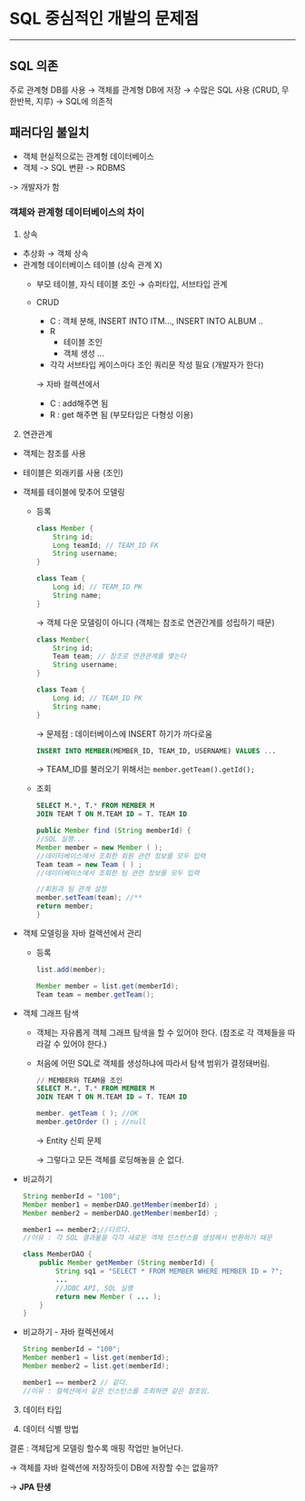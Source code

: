 # SQL 중심적인 개발의 문제점

---

## **SQL 의존**

주로 관계형 DB를 사용 → 객체를 관계형 DB에 저장 → 수많은 SQL 사용 (CRUD, 무한반복, 지루) → SQL에 의존적

## **패러다임 불일치**

- 객체 현실적으로는 관계형 데이터베이스
- 객체 -> SQL 변환 -> RDBMS

-> 개발자가 함

### 객체와 관계형 데이터베이스의 차이

1. 상속

- 추상화 → 객체 상속
- 관계형 데이터베이스 테이블 (상속 관계 X)
    - 부모 테이블, 자식 테이블 조인 → 슈퍼타입, 서브타입 관계
    - CRUD
        - C : 객체 분해, INSERT INTO ITM…, INSERT INTO ALBUM ..
        - R
            - 테이블 조인
            - 객체 생성 …
        - 각각 서브타입 케이스마다 조인 쿼리문 작성 필요 (개발자가 한다)
        
        → 자바 컬렉션에서
        
        - C : add해주면 됨
        - R : get 해주면 됨 (부모타입은 다형성 이용)

2. 연관관계

- 객체는 참조를 사용
- 테이블은 외래키를 사용 (조인)
- 객체를 테이블에 맞추어 모델링
    - 등록
        
        ```java
        class Member {
        	String id;
        	Long teamId; // TEAM_ID FK
        	String username;
        }
        
        class Team {
        	Long id; // TEAM_ID PK
        	String name;
        }
        ```
        
        → 객체 다운 모델링이 아니다 (객체는 참조로 연관간계를 성립하기 때문)
        
        ```java
        class Member{
        	String id;
        	Team team; // 참조로 연관관계를 맺는다
        	String username;
        }
        
        class Team {
        	Long id; // TEAM_ID PK
        	String name;
        }
        ```
        
        → 문제점 : 데이터베이스에 INSERT 하기가 까다로움
        
        ```sql
        INSERT INTO MEMBER(MEMBER_ID, TEAM_ID, USERNAME) VALUES ...
        ```
        
        → TEAM_ID를 불러오기 위해서는 `member.getTeam().getId();`
        
    - 조회
        
        ```sql
        SELECT M.*, T.* FROM MEMBER M
        JOIN TEAM T ON M.TEAM ID = T. TEAM ID
        ```
        
        ```java
        public Member find (String memberId) {
        //SQL 실행...
        Member member = new Member ( );
        //데이터베이스에서 조회한 회원 관련 정보를 모두 입력
        Team team = new Team ( ) ;
        //데이터베이스에서 조회한 팀 관련 정보를 모두 입력
        
        //회원과 팀 관계 설정
        member.setTeam(team); //** 
        return member;
        }
        ```
        
- 객체 모델링을 자바 컬렉션에서 관리
    - 등록
        
        ```java
        list.add(member);
        ```
        
        ```java
        Member member = list.get(memberId);
        Team team = member.getTeam();
        ```
        
- 객체 그래프 탐색
    - 객체는 자유롭게 객체 그래프 탐색을 할 수 있어야 한다. (참조로 각 객체들을 따라갈 수 있어야 한다.)
    - 처음에 어떤 SQL로 객체를 생성하냐에 따라서 탐색 범위가 결정돼버림.
        
        ```sql
        // MEMBER와 TEAM을 조인
        SELECT M.*, T.* FROM MEMBER M
        JOIN TEAM T ON M.TEAM ID = T. TEAM ID
        ```
        
        ```java
        member. getTeam ( ); //OK 
        member.getOrder () ; //null
        ```
        
        → Entity 신뢰 문제
        
        → 그렇다고 모든 객체를 로딩해놓을 순 없다.
        
- 비교하기
    
    ```java
    String memberId = "100";
    Member member1 = memberDAO.getMember(memberId) ;
    Member member2 = memberDAO.getMember(memberId) ;
    
    member1 == member2;//다르다.
    //이유 : 각 SQL 결과물을 각각 새로운 객체 인스턴스를 생성해서 반환하기 때문
    
    class MemberDAO {
    	public Member getMember (String memberId) {
    		String sq1 = "SELECT * FROM MEMBER WHERE MEMBER ID = ?";
    		...
    		//JDBC API, SQL 실행
    		return new Member ( ... );
    	}
    }
    ```
    
- 비교하기 - 자바 컬렉션에서
    
    ```java
    String memberId = "100";
    Member member1 = list.get(memberId);
    Member member2 = list.get(memberId);
    
    member1 == member2 // 같다.
    //이유 : 컬렉션에서 같은 인스턴스를 조회하면 같은 참조임.
    ```
    

3. 데이터 타입

4. 데이터 식별 방법 

결론 : 객체답게 모델링 할수록 매핑 작업만 늘어난다.

→ 객체를 자바 컬렉션에 저장하듯이 DB에 저장할 수는 없을까?

→ **JPA 탄생**